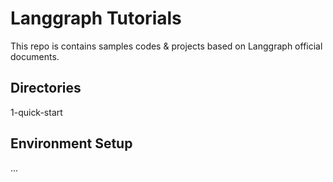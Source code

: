 # Langgraph Tutorials

This repo is contains samples codes & projects based on Langgraph official documents.

## Directories
1-quick-start

## Environment Setup
...
